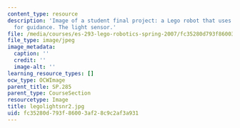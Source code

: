 ```yaml
---
content_type: resource
description: 'Image of a student final project: a Lego robot that uses light sensors
  for guidance. The light sensor.'
file: /media/courses/es-293-lego-robotics-spring-2007/fc35280d793f86003af28c9c2af3a931_legolightsnr2.jpg
file_type: image/jpeg
image_metadata:
  caption: ''
  credit: ''
  image-alt: ''
learning_resource_types: []
ocw_type: OCWImage
parent_title: SP.285
parent_type: CourseSection
resourcetype: Image
title: legolightsnr2.jpg
uid: fc35280d-793f-8600-3af2-8c9c2af3a931
---
```

